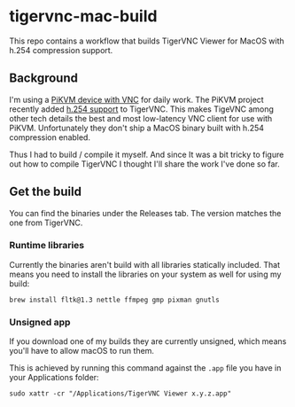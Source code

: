 # tigervnc-mac-build

This repo contains a workflow that builds TigerVNC Viewer for MacOS with h.254 compression support.

## Background

I'm using a [PiKVM device with VNC](https://docs.pikvm.org/vnc/) for daily work. The PiKVM project recently added [h.254 support](https://github.com/TigerVNC/tigervnc/issues/1187) to TigerVNC. This makes TigeVNC among other tech details the best and most low-latency VNC client for use with PiKVM. Unfortunately they don't ship a MacOS binary built with h.254 compression enabled.

Thus I had to build / compile it myself. And since It was a bit tricky to figure out how to compile TigerVNC I thought I'll share the work I've done so far.

## Get the build

You can find the binaries under the Releases tab. The version matches the one from TigerVNC.

### Runtime libraries

Currently the binaries aren't build with all libraries statically included. That means you need to install the libraries on your system as well for using my build: 

```console
brew install fltk@1.3 nettle ffmpeg gmp pixman gnutls
```

### Unsigned app

If you download one of my builds they are currently unsigned, which means you'll have to allow macOS to run them.

This is achieved by running this command against the `.app` file you have in your Applications folder:

```console
sudo xattr -cr "/Applications/TigerVNC Viewer x.y.z.app"
```